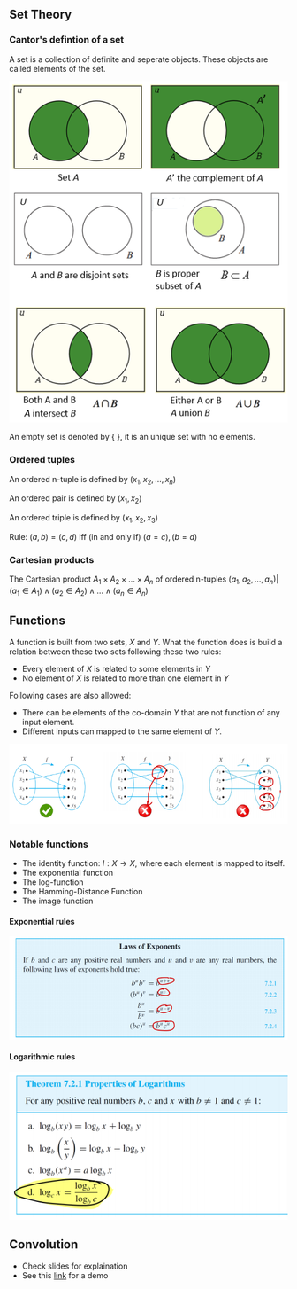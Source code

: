 ## Set Theory

### Cantor's defintion of a set

A set is a collection of definite and seperate objects. These objects are called elements of the set.

![](14_04_2021_19.53.png)

An empty set is denoted by { }, it is an unique set with no elements.

### Ordered tuples

An ordered n-tuple is defined by $(x_1,x_2,...,x_n)$

An ordered pair is defined by $(x_1,x_2)$

An ordered triple is defined by $(x_1,x_2,x_3)$

Rule: $(a,b) = (c,d)$ iff (in and only if) $(a=c), (b = d)$

### Cartesian products

The Cartesian product $A_1 \times A_2 \times ... \times A_n$ of ordered n-tuples ${(a_1,a_2,...,a_n) | (a_1\in A_1) \wedge (a_2\in A_2) \wedge ... \wedge (a_n\in A_n)}$

## Functions

A function is built from two sets, $X$ and $Y$. What the function does is build a relation between these two sets following these two rules: 

- Every element of $X$ is related to some elements in $Y$
- No element of $X$ is related to more than one element in $Y$

Following cases are also allowed:

- There can be elements of the co-domain $Y$ that are not function of any input element.
- Different inputs can mapped to the same element of $Y$.

![](14_04_2021_20.39.png)  

### Notable functions

- The identity function: $I: X \rightarrow X$, where each element is mapped to itself.
- The exponential function
- The log-function
- The Hamming-Distance Function
- The image function

#### Exponential rules

![](14_04_2021_20.56.png)

#### Logarithmic rules

![](14_04_2021_20.55.png)

## Convolution

- Check slides for explaination
- See this [link](https://phiresky.github.io/convolution-demo/) for a demo